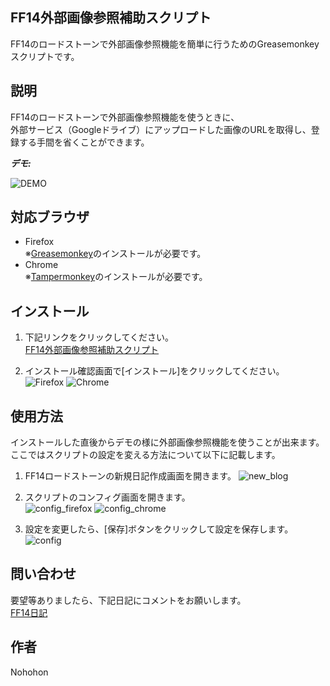 ## FF14外部画像参照補助スクリプト

FF14のロードストーンで外部画像参照機能を簡単に行うためのGreasemonkeyスクリプトです。

## 説明

FF14のロードストーンで外部画像参照機能を使うときに、  
外部サービス（Googleドライブ）にアップロードした画像のURLを取得し、登録する手間を省くことができます。

***デモ:***

![DEMO](https://raw.github.com/NohohonNohon/ff14ExternalScript/master/data/demo.gif)

## 対応ブラウザ

- Firefox  
※[Greasemonkey](https://addons.mozilla.org/ja/firefox/addon/greasemonkey/ "Greasemonkey :: Add-ons for Firefox")のインストールが必要です。
- Chrome  
※[Tampermonkey](https://chrome.google.com/webstore/detail/tampermonkey/dhdgffkkebhmkfjojejmpbldmpobfkfo "Tampermonkey - Chrome Web Store")のインストールが必要です。

## インストール

1. 下記リンクをクリックしてください。  
  [FF14外部画像参照補助スクリプト](https://raw.github.com/NohohonNohon/ff14ExternalScript/master/FF14外部画像参照補助スクリプト.user.js "FF14外部画像参照補助スクリプト")

2. インストール確認画面で[インストール]をクリックしてください。  
![Firefox](https://raw.github.com/NohohonNohon/ff14ExternalScript/master/data/firefox_inst.jpg)
![Chrome](https://raw.github.com/NohohonNohon/ff14ExternalScript/master/data/chrome_inst.jpg)

## 使用方法

インストールした直後からデモの様に外部画像参照機能を使うことが出来ます。  
ここではスクリプトの設定を変える方法について以下に記載します。

1. FF14ロードストーンの新規日記作成画面を開きます。
![new_blog](https://raw.github.com/NohohonNohon/ff14ExternalScript/master/data/new_blog.jpg)  

2. スクリプトのコンフィグ画面を開きます。  
![config_firefox](https://raw.github.com/NohohonNohon/ff14ExternalScript/master/data/config_firefox.jpg)
![config_chrome](https://raw.github.com/NohohonNohon/ff14ExternalScript/master/data/config_chrome.jpg)

3. 設定を変更したら、[保存]ボタンをクリックして設定を保存します。
![config](https://raw.github.com/NohohonNohon/ff14ExternalScript/master/data/config.jpg)  

## 問い合わせ

要望等ありましたら、下記日記にコメントをお願いします。  
[FF14日記](https://jp.finalfantasyxiv.com/lodestone/character/8564933/blog/3615161/ "外部画像参照機能（グーグルフォト編）")

## 作者

Nohohon

